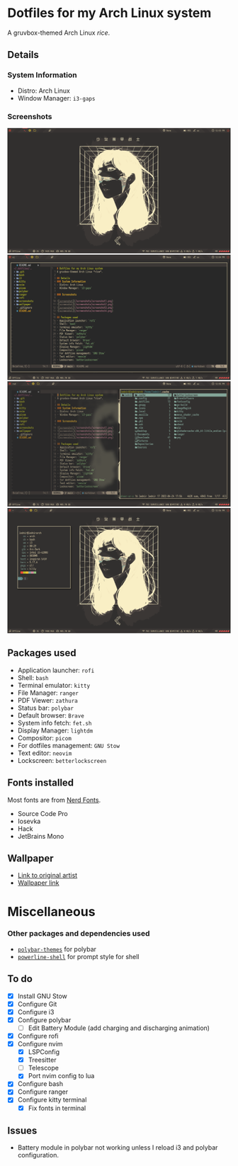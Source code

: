 # Dotfiles for my Arch Linux system
A gruvbox-themed Arch Linux *rice*.

## Details
### System Information
- Distro: Arch Linux
- Window Manager: `i3-gaps`

### Screenshots

![screenshot](/screenshots/screenshot1.png)
![screenshot](/screenshots/screenshot2.png)
![screenshot](/screenshots/screenshot3.png)
![screenshot](/screenshots/screenshot4.png)

## Packages used
- Application launcher: `rofi`
- Shell: `bash`
- Terminal emulator: `kitty`
- File Manager: `ranger`
- PDF Viewer: `zathura`
- Status bar: `polybar`
- Default browser: `Brave`
- System info fetch: `fet.sh`
- Display Manager: `lightdm`
- Compositor: `picom`
- For dotfiles management: `GNU Stow`
- Text editor: `neovim`
- Lockscreen: `betterlockscreen`

## Fonts installed
Most fonts are from [Nerd Fonts](https://github.com/ryanoasis/nerd-fonts).
- Source Code Pro
- Iosevka
- Hack
- JetBrains Mono

## Wallpaper
- [Link to original artist](https://www.artstation.com/gharly)
- [Wallpaper link](https://imgur.com/a/pua0dYx)

# Miscellaneous
### Other packages and dependencies used
- [`polybar-themes`](https://github.com/adi1090x/polybar-themes) for polybar
- [`powerline-shell`](https://github.com/b-ryan/powerline-shell) for prompt style for shell

## To do
- [x] Install GNU Stow
- [x] Configure Git
- [x] Configure i3
- [x] Configure polybar
    - [ ] Edit Battery Module (add charging and discharging animation)
- [x] Configure rofi
- [x] Configure nvim
    - [x] LSPConfig
	- [x] Treesitter
	- [ ] Telescope
    - [x] Port nvim config to lua
- [x] Configure bash
- [x] Configure ranger
- [x] Configure kitty terminal
    - [x] Fix fonts in terminal

## Issues
- Battery module in polybar not working unless I reload i3 and polybar configuration.
